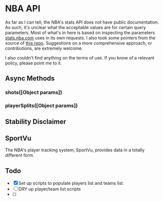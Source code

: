# NBA API

As far as I can tell, the NBA's stats API does not have public documentation. As such, it's unclear what the acceptable values are for certain query parameters. Most of what's in here is based on inspecting the parameters [stats.nba.com](http://stats.nba.com/) uses in its own requests. I also took some pointers from the source of [this repo](https://github.com/Caged/nba-player-tracking). Suggestions on a more comprehensive approach, or contributions, are extremely welcome.

I also couldn't find anything on the terms of use. If you know of a relevant policy, please point me to it.

## Async Methods

### shots([Object params])

### playerSplits([Object params])



## Stability Disclaimer


## SportVu
The NBA's player tracking system, SportVu, provides data in a totally different form.



## Todo
- [x] Set up scripts to populate players list and teams list.
- [ ] DRY up player/team list scripts
- [ ]
